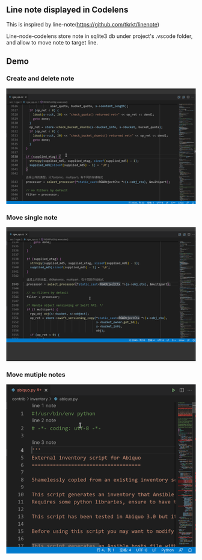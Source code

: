 ## Line note displayed in Codelens

This is inspired by line-note(https://github.com/tkrkt/linenote)

Line-node-codelens store note in sqlite3 db under project's .vscode folder, and allow to move note to target line.

## Demo
### Create and delete note
![Demo](demo.gif)

### Move single note
![Demo2](demo2.gif)

### Move mutiple notes
![Demo3](demo3.gif)
